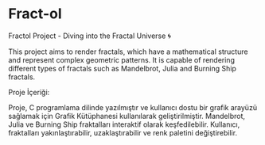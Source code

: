 # Fract-ol

Fractol Project - Diving into the Fractal Universe 🌀


This project aims to render fractals, which have a mathematical structure and represent complex geometric patterns. It is capable of rendering different types of fractals such as Mandelbrot, Julia and Burning Ship fractals.

Proje İçeriği:

Proje, C programlama dilinde yazılmıştır ve kullanıcı dostu bir grafik arayüzü sağlamak için Grafik Kütüphanesi kullanılarak geliştirilmiştir.
Mandelbrot, Julia ve Burning Ship fraktalları interaktif olarak keşfedilebilir.
Kullanıcı, fraktalları yakınlaştırabilir, uzaklaştırabilir ve renk paletini değiştirebilir.
